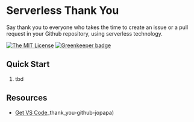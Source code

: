 # Serverless Thank You

Say thank you to everyone who takes the time to create an issue or a pull request in your Github repository, using serverless technology.

[![The MIT License](https://img.shields.io/badge/license-MIT-orange.svg?color=blue&style=flat-square)](http://opensource.org/licenses/MIT)
[![Greenkeeper badge](https://badges.greenkeeper.io/johnpapa/serverless-thank-you.svg)](https://greenkeeper.io/)

## Quick Start

1. tbd

## Resources

- [Get VS Code](https://code.visualstudio.com/?wt.mc_id=serverless)_thank_you-github-jopapa)
